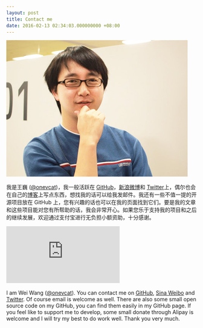 ```yaml
---
layout: post
title: Contact me
date: 2016-02-13 02:34:03.000000000 +08:00
---
```


![](assets/images/photo.jpeg)

我是王巍 ([@onevcat](http://weibo.com/onevcat/))，我一般活跃在 [GitHub](https://github.com/onevcat)，[新浪微博](http://weibo.com/onevcat/)和 [Twitter](https://twitter.com/onevcat)上，偶尔也会在自己的[博客](http://onevcat.com)上写点东西，想找我的话可以给我发邮件。我还有一些不值一提的开源项目放在 GitHub 上，您有兴趣的话也可以在我的页面找到它们。要是我的文章和这些项目能对您有所帮助的话，我会非常开心。如果您乐于支持我的项目和之后的继续发展，欢迎通过支付宝进行无负担小额资助，十分感谢。

![](https://mobilecodec.alipay.com/show.htm?code=aedov44ceslfxn8r4a&picSize=430)

I am Wei Wang ([@onevcat](https://twitter.com/onevcat)). You can contact me on [GitHub](https://github.com/onevcat), [Sina Weibo](http://weibo.com/onevcat/) and [Twitter](https://twitter.com/onevcat). Of course email is welcome as well. There are also some small open source code on my GitHub, you can find them easily in my GitHub page. If you feel like to support me to develop, some small donate through Alipay is welcome and I will try my best to do work well. Thank you very much.

<div class="github-card" data-user="onevcat" data-width=100% data-height=""></div>

<center>

<h1>
<a href="https://github.com/onevcat" class="fa fa-github"></a>
<a href="http://weibo.com/onevcat/" class="fa fa-weibo"></a>
<a href="https://twitter.com/onevcat" class="fa fa-twitter"></a>
<a href="http://www.linkedin.com/pub/wei-wang/43/516/86b" class="fa fa-linkedin"></a>
<a href="http://onevcat.com" class="fa fa-pencil"></a>
<a href="mailto:onev@onevcat.com" class="fa fa-envelope"></a>
</h1>

</center>

